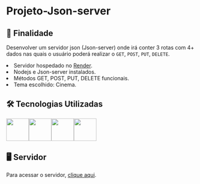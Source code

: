 # Projeto-Json-server

## 🚀 Finalidade

Desenvolver um servidor json (Json-server) onde irá conter 3 rotas com 4+ dados nas quais o usuário poderá realizar o `GET`, `POST`, `PUT`, `DELETE`.

<li>Servidor hospedado no <a href="https://render.com/">Render</a>.</li>
<li>Nodejs e Json-server instalados.</li>
<li>Métodos GET, POST, PUT, DELETE funcionais.</li>
<li>Tema escolhido: Cinema.</li>

## 🛠️ Tecnologias Utilizadas

<div style="display:flex">
  <img src="https://cdn.jsdelivr.net/gh/devicons/devicon/icons/nodejs/nodejs-plain.svg" style=" width:60px;cursor:default"/> 
  <img src="https://cdn.jsdelivr.net/gh/devicons/devicon/icons/react/react-original-wordmark.svg" style=" width:60px;cursor:default"/> 
  <img src="https://cdn.jsdelivr.net/gh/devicons/devicon/icons/javascript/javascript-original.svg" style=" width:60px;cursor:default"/> 
   <img src="https://cdn.jsdelivr.net/gh/devicons/devicon/icons/npm/npm-original-wordmark.svg" style=" width:60px;cursor:default"/>
</div>

## 🖥️ Servidor

Para acessar o servidor, <a href="https://projeto-json-server-xp9l.onrender.com/">clique aqui</a>.
